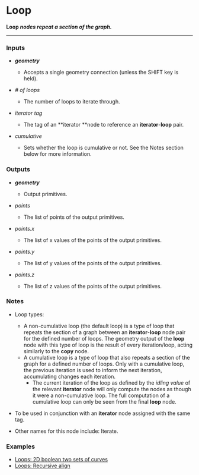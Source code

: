 # Loop

**Loop _nodes repeat a section of the graph._**

---


### Inputs

* **_geometry_**

  * Accepts a single geometry connection (unless the SHIFT key is held).

* _# of loops_

  * The number of loops to iterate through.

* _iterator tag_

  * The tag of an **iterator **node to reference an **iterator**-**loop** pair.

* _cumulative_

  * Sets whether the loop is cumulative or not. See the Notes section below for more information.


### Outputs

* **_geometry_**

  * Output primitives.

* _points_

  * The list of points of the output primitives.

* _points.x_

  * The list of x values of the points of the output primitives.

* _points.y_

  * The list of y values of the points of the output primitives.

* _points.z_

  * The list of z values of the points of the output primitives.


### Notes

* Loop types:
    * A non-cumulative loop (the default loop) is a type of loop that repeats the section of a graph between an **iterator**-**loop** node pair for the defined number of loops. The geometry output of the **loop** node with this type of loop is the result of every iteration/loop, acting similarly to the **copy** node.
    * A cumulative loop is a type of loop that also repeats a section of the graph for a defined number of loops. Only with a cumulative loop, the previous iteration is used to inform the next iteration, accumulating changes each iteration.
        * The current iteration of the loop as defined by the _idling value_ of the relevant **iterator** node will only compute the nodes as though it were a non-cumulative loop. The full computation of a cumulative loop can only be seen from the final **loop** node.
        
* To be used in conjunction with an **iterator** node assigned with the same tag.

* Other names for this node include: Iterate.


### Examples



* <a href="https://creator.trimble.com/graph?assetURI=whp:0892473a-e280-4dbf-8186-752079bef11e&version=latest" target="_blank">Loops: 2D boolean two sets of curves</a>
* <a href="https://creator.trimble.com/graph?assetURI=whp:cbceb42a-0345-480c-9ecb-31ea52eec5c5&version=latest" target="_blank">Loops: Recursive align</a>
